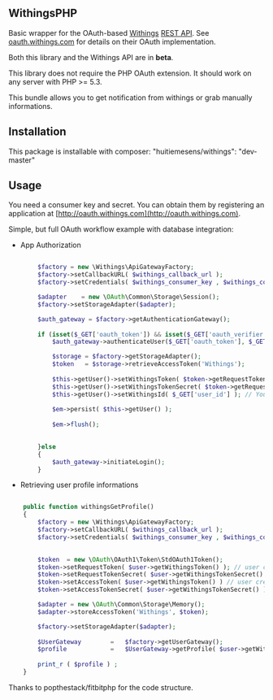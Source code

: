 ## WithingsPHP ##

Basic wrapper for the OAuth-based [Withings](http://withings.com) [REST API](http://oauth.withings.com). See [oauth.withings.com](http://oauth.withings.com/en/api/oauthguide) for details on their OAuth implementation.

Both this library and the Withings API are in **beta**.

This library does not require the PHP OAuth extension. It should work on any server with PHP >= 5.3.

This bundle allows you to get notification from withings or grab manually informations.

## Installation ##
This package is installable with composer:
    "huitiemesens/withings": "dev-master"

## Usage ##

You need a consumer key and secret. You can obtain them by registering an application at [http://oauth.withings.com](http://oauth.withings.com).

Simple, but full OAuth workflow example with database integration:


* App Authorization


```php

        $factory = new \Withings\ApiGatewayFactory;
        $factory->setCallbackURL( $withings_callback_url );
        $factory->setCredentials( $withings_consumer_key , $withings_consumer_secret ); // these variables come from database

        $adapter    = new \OAuth\Common\Storage\Session();
        $factory->setStorageAdapter($adapter);

        $auth_gateway = $factory->getAuthenticationGateway();
        
        if (isset($_GET['oauth_token']) && isset($_GET['oauth_verifier'])) {
            $auth_gateway->authenticateUser($_GET['oauth_token'], $_GET['oauth_verifier']);

            $storage = $factory->getStorageAdapter();
            $token   = $storage->retrieveAccessToken('Withings');
            
            $this->getUser()->setWithingsToken( $token->getRequestToken() ) ; // Your user entity must have a WithingsToken column
            $this->getUser()->setWithingsTokenSecret( $token->getRequestTokenSecret() ); // Your user entity must have a WithingsTokenSecret column
            $this->getUser()->setWithingsId( $_GET['user_id'] ); // Your user entity must have a WithingsUserId column
            
            $em->persist( $this->getUser() );
            
            $em->flush();

            
        }else
        {
            $auth_gateway->initiateLogin();
        }
```

* Retrieving user profile informations

```php

    public function withingsGetProfile()
    {
        $factory = new \Withings\ApiGatewayFactory;
        $factory->setCallbackURL( $withings_callback_url );
        $factory->setCredentials( $withings_consumer_key , $withings_consumer_secret ); // these variables come from database

                
        $token  = new \OAuth\OAuth1\Token\StdOAuth1Token();
        $token->setRequestToken( $user->getWithingsToken() ); // user credentials
        $token->setRequestTokenSecret( $user->getWithingsTokenSecret() ); // user credentials
        $token->setAccessToken( $user->getWithingsToken() ) // user credentials;
        $token->setAccessTokenSecret( $user->getWithingsTokenSecret() ); // user credentials

        $adapter = new \OAuth\Common\Storage\Memory();
        $adapter->storeAccessToken('Withings', $token);

        $factory->setStorageAdapter($adapter);
        
        $UserGateway        =   $factory->getUserGateway();
        $profile            =   $UserGateway->getProfile( $user->getWithingId() ); // user withings id
        
        print_r ( $profile ) ;
    }
```

Thanks to popthestack/fitbitphp for the code structure.